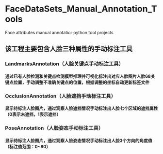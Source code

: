 # FaceDataSets_Manual_Annotation_Tools
Face attributes manual annotatior python tool projects

## 该工程主要包含人脸三种属性的手动标注工具

### LandmarksAnnotation（人脸关键点手动标注工具）
#### 通过已有人脸检测和关键点检测模型推理并可视化标注出对应人脸图片人脸68关键点位置，手动调整不准确关键点的位置，根据调整的坐标自动更新标签文件
### OcclusionAnnotation（人脸遮挡手动标注工具）
#### 显示待标注人脸图片，通过观察人脸遮挡情况手动标注出人脸七个区域的遮挡属性（0表示未遮挡，1表示遮挡）
### PoseAnnotation（人脸姿态手动标注工具）
#### 显示待标注人脸图片，通过观察人脸姿态情况手动标注出人脸3个方向的角度值（标注值范围：0~90）
